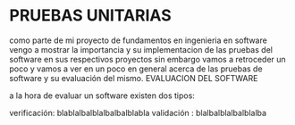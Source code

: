 # PRUEBAS UNITARIAS

  como parte de mi proyecto de fundamentos  en ingenieria en software vengo a  mostrar la importancia y su implementacion de las pruebas  del software en sus respectivos proyectos sin embargo vamos a  retroceder un poco  y vamos a  ver en un poco en general  acerca de las pruebas de software y su evaluación del mismo.
  EVALUACION DEL SOFTWARE

   a la hora de  evaluar un software existen dos tipos:

   verificación: blablalbalblalbalbalblabla
   validación : blalbalblalbalblalba

   


